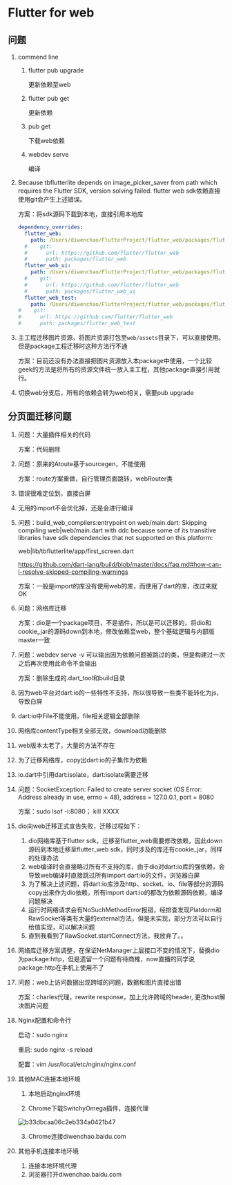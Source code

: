 # Flutter for web

## 问题

1. commend line

   1. flutter pub upgrade 

      更新依赖至web
   
   2. flutter pub get
   
      更新依赖
   
   3. pub get
   
      下载web依赖
   
   4. webdev serve
   
      编译
   
2. Because tbflutterlite depends on image_picker_saver from path which requires the Flutter SDK, version solving failed. flutter web sdk依赖直接使用git会产生上述错误。

   方案：将sdk源码下载到本地，直接引用本地库

   ```yaml
   dependency_overrides:
     flutter_web:
       path: /Users/diwenchao/FlutterProject/flutter_web/packages/flutter_web
     #    git:
     #      url: https://github.com/flutter/flutter_web
     #      path: packages/flutter_web
     flutter_web_ui:
       path: /Users/diwenchao/FlutterProject/flutter_web/packages/flutter_web_ui
     #    git:
     #      url: https://github.com/flutter/flutter_web
     #      path: packages/flutter_web_ui
     flutter_web_test:
       path: /Users/diwenchao/FlutterProject/flutter_web/packages/flutter_web_test
   #    git:
   #      url: https://github.com/flutter/flutter_web
   #      path: packages/flutter_web_test
   ```

3. 主工程迁移图片资源，将图片资源打包至`web/assets`目录下，可以直接使用。但是package工程迁移时这种方法行不通

   方案：目前还没有办法直接把图片资源放入本package中使用，一个比较geek的方法是将所有的资源文件统一放入主工程，其他package直接引用就行。

4. 切换web分支后，所有的依赖会转为web相关，需要pub upgrade



## 分页面迁移问题

1. 问题：大量插件相关的代码

   方案：代码删除

2. 问题：原来的Atoute基于sourcegen，不能使用

   方案：route方案重做，自行管理页面跳转，webRouter类

3. 错误很难定位到，直接白屏

4. 无用的import不会优化掉，还是会进行编译

5. 问题：build_web_compilers:entrypoint on web/main.dart: Skipping compiling web|web/main.dart with ddc because some of its transitive libraries have sdk dependencies that not supported on this platform:

   web|lib/tbflutterlite/app/first_screen.dart

   https://github.com/dart-lang/build/blob/master/docs/faq.md#how-can-i-resolve-skipped-compiling-warnings

   方案：一般是import的库没有使用web的库，而使用了dart的库，改过来就OK

6. 问题：网络库迁移

   方案：dio是一个package项目，不是插件，所以是可以迁移的，将dio和cookie_jar的源码down到本地，修改依赖至web，整个基础逻辑与内部版master一致
   
7. 问题：webdev serve -v 可以输出因为依赖问题被跳过的类，但是构建过一次之后再次使用此命令不会输出

   方案：删除生成的.dart_tool和build目录

8. 因为web平台对dart:io的一些特性不支持，所以很导致一些类不能转化为js，导致白屏

9. dart:io中File不能使用，file相关逻辑全部删除

10. 网络库contentType相关全部无效，download功能删除

11. web版本太老了，大量的方法不存在

12. 为了迁移网络库，copy出dart:io的子集作为依赖

13. io.dart中引用dart:isolate，dart:isolate需要迁移

14. 问题：SocketException: Failed to create server socket (OS Error: Address already in use, errno = 48), address = 127.0.0.1, port = 8080

    方案：sudo lsof -i:8080；   kill XXXX
    
15. dio向web迁移正式宣告失败，迁移过程如下：

    1. dio网络库基于flutter sdk，迁移至flutter_web需要修改依赖，因此down源码到本地迁移至flutter_web sdk，同时涉及的库还有cookie_jar，同样的处理办法
    2. web编译时会直接略过所有不支持的库，由于dio对dart:io库的强依赖，会导致web编译时直接跳过所有import dart:io的文件，浏览器白屏
    3. 为了解决上述问题，将dart:io库涉及http、socket、io、file等部分的源码copy出来作为dio依赖，所有import dart:io的都改为依赖源码依赖，编译问题解决
    4. 运行时网络请求会有NoSuchMethodError报错，经排查发现Platdorm和RawSocket等类有大量的external方法，但是未实现，部分方法可以自行给值实现，可以解决问题
    5. 直到我看到了RawSocket.startConnect方法，我放弃了。。

16. 网络库迁移方案调整，在保证NetManager上层接口不变的情况下，替换dio为package:http，但是遗留一个问题有待商榷，now直播的同学说package:http在手机上使用不了

17. 问题：web上访问数据出现跨域的问题，数据和图片直接出错

    方案：charles代理，rewrite response，加上允许跨域的header, 更改host解决图片问题
    
18. Nginx配置和命令行

    启动：sudo nginx

    重启:  sudo nginx -s reload

    配置：vim /usr/local/etc/nginx/nginx.conf

19. 其他MAC连接本地环境

    1. 本地启动nginx环境

    2. Chrome下载SwitchyOmega插件，连接代理

    ![b33dbcaa06c2eb334a0421b47](/Users/diwenchao/icecreamco.github.io/assets/images/b33dbcaa06c2eb334a0421b47.png)

    3. Chrome连接diwenchao.baidu.com

20. 其他手机连接本地环境

    1. 连接本地环境代理
    2. 浏览器打开diwenchao.baidu.com

​    

